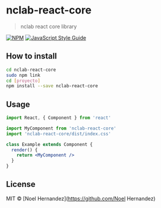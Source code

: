 # nclab-react-core

> nclab react core library

[![NPM](https://img.shields.io/npm/v/nclab-react-core.svg)](https://www.npmjs.com/package/nclab-react-core) [![JavaScript Style Guide](https://img.shields.io/badge/code_style-standard-brightgreen.svg)](https://standardjs.com)

## How to install

```bash
cd nclab-react-core
sudo npm link
cd [proyecto]
npm install --save nclab-react-core
```

## Usage

```jsx
import React, { Component } from 'react'

import MyComponent from 'nclab-react-core'
import 'nclab-react-core/dist/index.css'

class Example extends Component {
  render() {
    return <MyComponent />
  }
}
```

## License

MIT © [Noel Hernandez](https://github.com/Noel Hernandez)
